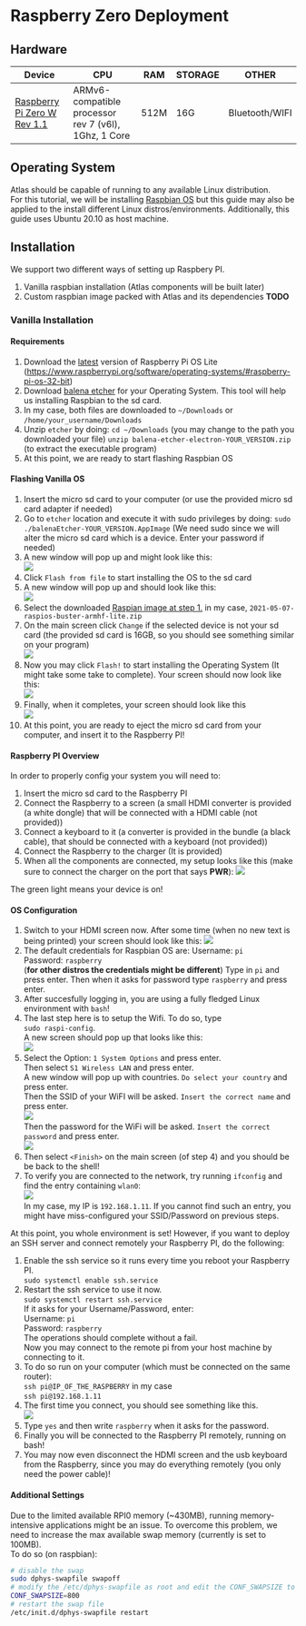 # Raspberry Zero Deployment
## Hardware
| Device                      	| CPU                                                  	| RAM  	| STORAGE 	| OTHER 	|
|-----------------------------	|------------------------------------------------------	|------	|---------	|-------	|
| [Raspberry Pi Zero W Rev 1.1](https://thepihut.com/products/raspberry-pi-zero-wh-starter-kit) 	| ARMv6-compatible processor rev 7 (v6l), 1Ghz, 1 Core 	| 512M 	| 16G     	|Bluetooth/WIFI|


## Operating System
Atlas should be capable of running to any available Linux distribution.  
For this tutorial, we will be installing [Raspbian OS](https://www.raspbian.org/) but this guide may also be applied to the install different Linux distros/environments. Additionally, this guide uses Ubuntu 20.10 as host machine.

## Installation
We support two different ways of setting up Raspbery PI.
1.  Vanilla raspbian installation (Atlas components will be built later) 
2.  Custom raspbian image packed with Atlas and its dependencies **TODO**

### Vanilla Installation
#### Requirements
1. Download the [latest](https://downloads.raspberrypi.org/raspios_lite_armhf/images/raspios_lite_armhf-2021-05-28/2021-05-07-raspios-buster-armhf-lite.zip) version of Raspberry Pi OS Lite (https://www.raspberrypi.org/software/operating-systems/#raspberry-pi-os-32-bit)
2. Download [balena etcher](https://www.balena.io/etcher/) for your Operating System. This tool will help us installing Raspbian to the sd card.
3. In my case, both files are downloaded to `~/Downloads` or `/home/your_username/Downloads`
4. Unzip `etcher` by doing:
    `cd ~/Downloads` (you may change to the path you downloaded your file)
    `unzip balena-etcher-electron-YOUR_VERSION.zip` (to extract the executable program)
5. At this point, we are ready to start flashing Raspbian OS

#### Flashing Vanilla OS
1. Insert the micro sd card to your computer (or use the provided micro sd card adapter if needed)
2. Go to `etcher` location and execute it with sudo privileges by doing:
`sudo ./balenaEtcher-YOUR_VERSION.AppImage` 
(We need sudo since we will alter the micro sd card which is a device. Enter your password if needed)
3. A new window will pop up and might look like this:  
![](imgs/etcher.png?raw=true)  
4. Click `Flash from file` to start installing the OS to the sd card
5. A new window will pop up and should look like this:  
![](imgs/etcher_os.png?raw=true)  
6. Select the downloaded [Raspian image at step 1.](#Requirements) in my case, `2021-05-07-raspios-buster-armhf-lite.zip`
7. On the main screen click `Change` if the selected device is not your sd card (the provided sd card is 16GB, so you should see something similar on your program)  
![](imgs/etcher.png?raw=true)  
8. Now you may click `Flash!` to start installing the Operating System (It might take some take to complete).
Your screen should now look like this:  
![](imgs/etcher_flash.png?raw=true)  
9. Finally, when it completes, your screen should look like this  
![](imgs/etcher_complete.png?raw=true)  
10. At this point, you are ready to eject the micro sd card from your computer, and insert it to the Raspberry PI!

#### Raspberry PI Overview
In order to properly config your system you will need to:
1. Insert the micro sd card to the Raspberry PI
2. Connect the Raspberry to a screen (a small HDMI converter is provided (a white dongle) that will be connected with a HDMI cable (not provided))
3. Connect a keyboard to it (a converter is provided in the bundle (a black cable), that should be connected with a keyboard (not provided))
4. Connect the Raspberry to the charger (It is provided)
5. When all the components are connected, my setup looks like this (make sure to connect the charger on the port that says **PWR**):
![](imgs/rpi.png?raw=true)  

The green light means your device is on!

#### OS Configuration
1. Switch to your HDMI screen now. After some time (when no new text is being printed) your screen should look like this:
![](imgs/screen.jpg?raw=true)  
2. The default credentials for Raspbian OS are:
Username: `pi`  
Password: `raspberry`  
(**for other distros the credentials might be different**)
Type in `pi` and press enter. Then when it asks for password type `raspberry` and press enter.  
3. After succesfully logging in, you are using a fully fledged Linux environment with `bash`!  
4. The last step here is to setup the Wifi. To do so, type  
`sudo raspi-config`.  
A new screen should pop up that looks like this:  
![](imgs/raspi.jpg?raw=true)  
5. Select the Option: `1 System Options` and press enter.  
Then select `S1 Wireless LAN` and press enter.  
A new window will pop up with countries. `Do select your country` and press enter.  
Then the SSID of your WiFI will be asked. `Insert the correct name` and press enter.  
![](imgs/ssid.png?raw=true)  
Then the password for the WiFi will be asked. `Insert the correct password` and press enter.  
![](imgs/pass.jpg?raw=true)  
6. Then select `<Finish>` on the main screen (of step 4) and you should be be back to the shell!
7. To verify you are connected to the network, try running `ifconfig` and find the entry containing `wlan0`:  
![](imgs/wlan0.png?raw=true)  
In my case, my IP is `192.168.1.11`. 
If you cannot find such an entry, you might have miss-configured your SSID/Password on previous steps.

At this point, you whole environment is set! However, if you want to deploy an SSH server and connect remotely your Raspberry PI, do the following:  
1. Enable the ssh service so it runs every time you reboot your Raspberry PI.  
`sudo systemctl enable ssh.service`  
2. Restart the ssh service to use it now.  
`sudo systemctl restart ssh.service`  
If it asks for your Username/Password, enter:  
Username: `pi`  
Password: `raspberry`  
The operations should complete without a fail.  
Now you may connect to the remote pi from your host machine by connecting to it.  
3. To do so run on your computer (which must be connected on the same router):  
`ssh pi@IP_OF_THE_RASPBERRY` in my case  
`ssh pi@192.168.1.11`  
4. The first time you connect, you should see something like this.  
![](imgs/ssh.png?raw=true)  
5. Type `yes` and then write `raspberry` when it asks for the password.  
6. Finally you will be connected to the Raspberry PI remotely, running on bash!  
7. You may now even disconnect the HDMI screen and the usb keyboard from the Raspberry, since you may do everything remotely (you only need the power cable)!  


#### Additional Settings
Due to the limited available RPI0 memory (~430MB), running memory-intensive applications might be an issue. To overcome this problem, we need to increase the max available swap memory (currently is set to 100MB).  
To do so (on raspbian):  
```sh
# disable the swap
sudo dphys-swapfile swapoff
# modify the /etc/dphys-swapfile as root and edit the CONF_SWAPSIZE to 800MB --- you can change it
CONF_SWAPSIZE=800
# restart the swap file
/etc/init.d/dphys-swapfile restart
```
